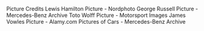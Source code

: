 Picture Credits
Lewis Hamilton Picture - Nordphoto
George Russell Picture - Mercedes-Benz Archive
Toto Wolff Picture - Motorsport Images
James Vowles Picture - Alamy.com
Pictures of Cars - Mercedes-Benz Archive